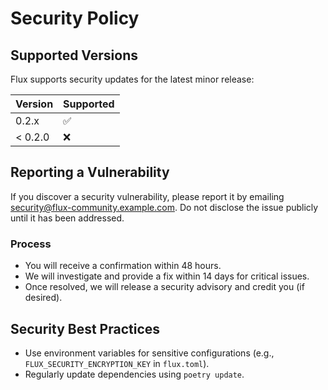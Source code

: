 # Security Policy

## Supported Versions
Flux supports security updates for the latest minor release:

| Version | Supported          |
|---------|--------------------|
| 0.2.x   | ✅                 |
| < 0.2.0 | ❌                 |

## Reporting a Vulnerability
If you discover a security vulnerability, please report it by emailing [security@flux-community.example.com](mailto:security@flux-community.example.com). Do not disclose the issue publicly until it has been addressed.

### Process
- You will receive a confirmation within 48 hours.
- We will investigate and provide a fix within 14 days for critical issues.
- Once resolved, we will release a security advisory and credit you (if desired).

## Security Best Practices
- Use environment variables for sensitive configurations (e.g., `FLUX_SECURITY_ENCRYPTION_KEY` in `flux.toml`).
- Regularly update dependencies using `poetry update`.
